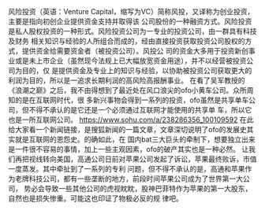 风险投资（英语：Venture Capital，缩写为VC）简称风投，又译称为创业投资，主要是指向初创企业提供资金支持并取得该
公司股份的一种融资方式。风险投资是私人股权投资的一种形式。风险投资公司为一专业的投资公司，由一群具有科技及财务
相关知识与经验的人所组合而成的，经由直接投资获取投资公司股权的方式，提供资金给需要资金者（被投资公司）。风投公
司的资金大多用于投资新创事业或是未上市企业（虽然现今法规上已大幅放宽资金用途），并不以经营被投资公司为目的，仅
是提供资金及专业上的知识与经验，以协助被投资公司获取更大的利润为目的，所以是一追求长期利润的高风险高报酬事业。
在看了吴军教授的《浪潮之巅》之后，我不由得想到了最近处在风口浪尖的ofo小黄车公司。众所周知的是在互联网时代，很
多新兴事物会得到一系列的投资，ofo虽然是共享单车公司，但不得不承认的是它还是一个必须通过互联网才能使用的共享单
车，所以它也是一所互联网公司。
https://www.sohu.com/a/238286356_100109592
在此给大家看一个新闻链接，是搜狐新闻的一篇文章，文章深切说明了ofo的发展史其实就是互联网的恩怨史。的确如此，在
国内bat三大巨头的牵制下，想要独立出来是一件很不容易的事情，加上一些主观因素，ofo的破产其实也是一种必然。
让我们再把视线转向美国，高通公司日前对苹果公司发起了诉讼，苹果最终败诉，市值一度蒸发。其中牵扯到了一系列的专利
问题，但不得不承认的是，高通和苹果作为老牌科技公司，都有一些垄断的地方，前段时间苹果公司成为了世界第一大公司，
势必会导致一些其他公司的虎视眈眈，股神巴菲特作为苹果的第一大股东，自然也是损失惨重。可能这也印证了物极必反的规
律吧。
